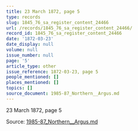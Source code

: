 ```yaml
---
title: 23 March 1872, page 5
type: records
slug: 1845_76_sa_register_content_24466
url: /records/1845_76_sa_register_content_24466/
record_id: 1845_76_sa_register_content_24466
date: '1872-03-23'
date_display: null
volume: null
issue_number: null
page: '5'
article_type: other
issue_reference: 1872-03-23, page 5
people_mentioned: []
places_mentioned: []
topics: []
source_document: 1985-87_Northern__Argus.md
---
```


23 March 1872, page 5

Source: [1985-87_Northern__Argus.md](/downloads/markdown/1985-87_Northern__Argus.md)
